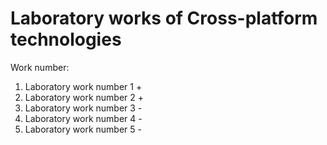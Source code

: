 # Laboratory works of Cross-platform technologies


Work number:
1. Laboratory work number 1 +
2. Laboratory work number 2 +
3. Laboratory work number 3 -
4. Laboratory work number 4 -
5. Laboratory work number 5 -

